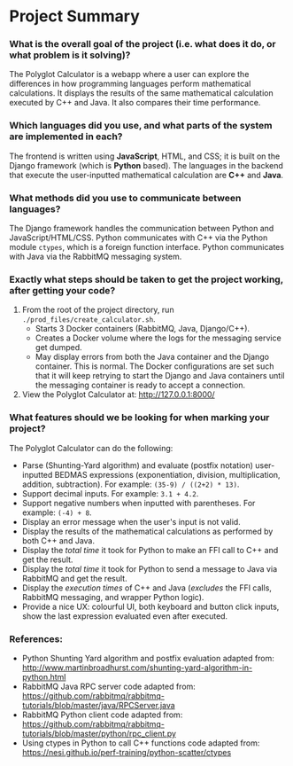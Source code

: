 # Project Summary

### What is the overall goal of the project (i.e. what does it do, or what problem is it solving)?
The Polyglot Calculator is a webapp where a user can explore the differences in how programming languages perform mathematical calculations. It displays the results of the same mathematical calculation executed by C++ and Java. It also compares their time performance.

### Which languages did you use, and what parts of the system are implemented in each?
The frontend is written using **JavaScript**, HTML, and CSS; it is built on the Django framework (which is **Python** based). The languages in the backend that execute the user-inputted mathematical calculation are **C++** and **Java**.

### What methods did you use to communicate between languages?
The Django framework handles the communication between Python and JavaScript/HTML/CSS. Python communicates with C++ via the Python module `ctypes`, which is a foreign function interface. Python communicates with Java via the RabbitMQ messaging system.

### Exactly what steps should be taken to get the project working, after getting your code? 
1. From the root of the project directory, run `./prod_files/create_calculator.sh`. 
    - Starts 3 Docker containers (RabbitMQ, Java, Django/C++). 
    - Creates a Docker volume where the logs for the messaging service get dumped.
    - May display errors from both the Java container and the Django container. This is normal. The Docker configurations are set such that it will keep retrying to start the Django and Java containers until the messaging container is ready to accept a connection.
2. View the Polyglot Calculator at: http://127.0.0.1:8000/

### What features should we be looking for when marking your project?
The Polyglot Calculator can do the following:
- Parse (Shunting-Yard algorithm) and evaluate (postfix notation) user-inputted BEDMAS expressions (exponentiation, division, multiplication, addition, subtraction). For example: `(35-9) / ((2+2) * 13)`.
- Support decimal inputs. For example: `3.1 + 4.2`.
- Support negative numbers when inputted with parentheses. For example: `(-4) + 8`.
- Display an error message when the user's input is not valid.
- Display the results of the mathematical calculations as performed by both C++ and Java.
- Display the *total time* it took for Python to make an FFI call to C++ and get the result.
- Display the *total time* it took for Python to send a message to Java via RabbitMQ and get the result.
- Display the *execution times* of C++ and Java (*excludes* the FFI calls, RabbitMQ messaging, and wrapper Python logic).
- Provide a nice UX: colourful UI, both keyboard and button click inputs, show the last expression evaluated even after executed.

### References:
- Python Shunting Yard algorithm and postfix evaluation adapted from: http://www.martinbroadhurst.com/shunting-yard-algorithm-in-python.html
- RabbitMQ Java RPC server code adapted from: https://github.com/rabbitmq/rabbitmq-tutorials/blob/master/java/RPCServer.java
- RabbitMQ Python client code adapted from: https://github.com/rabbitmq/rabbitmq-tutorials/blob/master/python/rpc_client.py
- Using ctypes in Python to call C++ functions code adapted from: https://nesi.github.io/perf-training/python-scatter/ctypes
